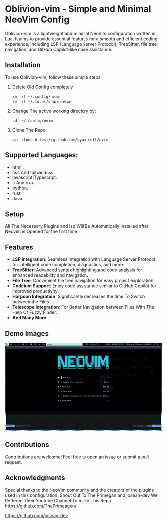 # Oblivion-vim - Simple and Minimal NeoVim Config

Oblivion-vim is a lightweight and minimal NeoVim configuration written in Lua. It aims to provide essential features for a smooth and efficient coding experience, including LSP (Language Server Protocol), TreeSitter, file tree navigation, and GitHub Copilot-like code assistance.


## Installation
To use Oblivion-vim, follow these simple steps:
1. Delete Old Config completely
   ```
   rm -rf ~/.config/nvim
   rm -rf ~/.local/share/nvim
   ```

2. Change The active working directory by:
   ```
   cd  ~/.config/nvim
   ```

3. Clone The Repo:
 
   ```
   git clone https://github.com/gyan-cell/nvim

   ```


## Supported Languages:
- html .
- css And tailwindcss.
- javascript|Typescript.
- c And c++.
- python.
- rust.
- Java


## Setup
All The Necessary Plugins and lsp Will Be Automatically installed after Neovim is Opened for the first time .

## Features
- **LSP Integration**: Seamless integration with Language Server Protocol for intelligent code completion, diagnostics, and more.
- **TreeSitter**: Advanced syntax highlighting and code analysis for enhanced readability and navigation.
- **File Tree**: Convenient file tree navigation for easy project exploration.
- **Codeium Support**: Enjoy code assistance similar to GitHub Copilot for improved productivity.
- **Harpoon Integration**: Significantly decreases the time To Switch between the Files .
- **Telescope Integration**: For Better Navigation between Files With The Help Of Fuzzy Finder.
- **And Many More.**

## Demo Images

![Screenshot of After Opening setup](https://github.com/gyan-cell/nvim/blob/master/images/demo0.jpeg)



## Contributions
Contributions are welcome! Feel free to open an issue or submit a pull request.

## Acknowledgments
Special thanks to the NeoVim community and the creators of the plugins used in this configuration.
Shout Out To The Primegan and josean-dev We Reffered Their Youtube Channel To make This Repo.
https://github.com/ThePrimeagen/


https://github.com/josean-dev             


